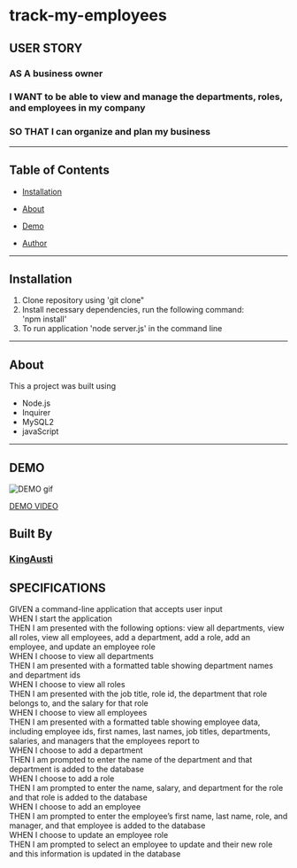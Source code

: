 # track-my-employees

## USER STORY
### AS A business owner

### I WANT to be able to view and manage the departments, roles, and employees in my company </b>

### SO THAT I can organize and plan my business </b>
---
## Table of Contents 


* [Installation](#installation)

* [About](#about)

* [Demo](#demo)

* [Author](#author)
----
## Installation
1. Clone repository using 'git clone"
2. Install necessary dependencies, run the following command: <br> 'npm install'
3. To run application 'node server.js' in the command line
---
## About
This a project was built using <br>
* Node.js
* Inquirer
* MySQL2
* javaScript
---
## DEMO
![DEMO gif](./public/track-my-employees.gif)

[DEMO VIDEO](https://drive.google.com/file/d/1Heq-Qy7gA-xcYXnB58f-kd59bPcu7jCZ/view)
## Built By
### [KingAusti](https://github.com/kingausti)

## SPECIFICATIONS
GIVEN a command-line application that accepts user input <br>
WHEN I start the application <br>
THEN I am presented with the following options: view all departments, view all roles, view all employees, add a department, add a role, add an employee, and update an employee role <br>
WHEN I choose to view all departments <br>
THEN I am presented with a formatted table showing department names and department ids <br>
WHEN I choose to view all roles <br>
THEN I am presented with the job title, role id, the department that role belongs to, and the salary for that role <br>
WHEN I choose to view all employees <br>
THEN I am presented with a formatted table showing employee data, including employee ids, first names, last names, job titles, departments, salaries, and managers that the employees report to <br>
WHEN I choose to add a department <br>
THEN I am prompted to enter the name of the department and that department is added to the database <br>
WHEN I choose to add a role <br>
THEN I am prompted to enter the name, salary, and department for the role and that role is added to the database <br>
WHEN I choose to add an employee <br>
THEN I am prompted to enter the employee’s first name, last name, role, and manager, and that employee is added to the database <br>
WHEN I choose to update an employee role <br>
THEN I am prompted to select an employee to update and their new role and this information is updated in the database <br>